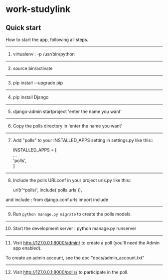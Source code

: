 # work-studylink

Quick start
-----------

How to start the app, following all steps.

----

1. virtualenv . -p /usr/bin/python

----

2. source bin/activate

----

3. pip install --upgrade pip

----

4. pip install Django

----

5. django-admin startproject 'enter the name you want'

----

6. Copy the polls directory in 'enter the name you want'

----

7. Add "polls" to your INSTALLED_APPS setting in settings.py like this::

    INSTALLED_APPS = [                                                          
        ...                                                                     
        'polls',                                                                
    ]                                                                           

----

8. Include the polls URLconf in your project urls.py like this::

    url(r'^polls/', include('polls.urls')),

and include : from django.conf.urls import include

----

9. Run `python manage.py migrate` to create the polls models.

----

10. Start the development server : python manage.py runserver

----

11. Visit http://127.0.0.1:8000/admin/
   to create a poll (you'll need the Admin app enabled).

To create an admin account, see the doc "docs/admin_account.txt"

----

12. Visit http://127.0.0.1:8000/polls/ to participate in the poll.
